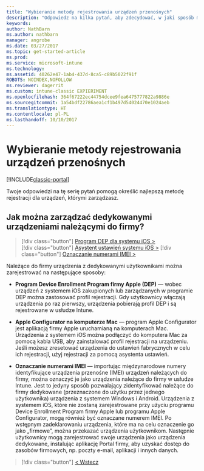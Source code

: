 ```yaml
---
title: "Wybieranie metody rejestrowania urządzeń przenośnych"
description: "Odpowiedz na kilka pytań, aby zdecydować, w jaki sposób ma się odbywać rejestrowanie urządzeń przenośnych w usłudze Intune"
keywords: 
author: NathBarn
ms.author: nathbarn
manager: angrobe
ms.date: 03/27/2017
ms.topic: get-started-article
ms.prod: 
ms.service: microsoft-intune
ms.technology: 
ms.assetid: 40262e47-1ab4-437d-8ca5-c89b5022f91f
ROBOTS: NOINDEX,NOFOLLOW
ms.reviewer: dagerrit
ms.custom: intune-classic EXPIERIMENT
ms.openlocfilehash: 364f67222ec44754dcee9fea6475777822a9886e
ms.sourcegitcommit: 1a54bdf22786aea1cf1b497d54024470e1024aeb
ms.translationtype: HT
ms.contentlocale: pl-PL
ms.lasthandoff: 10/10/2017
---
```

# <a name="choose-how-to-enroll-mobile-devices"></a>Wybieranie metody rejestrowania urządzeń przenośnych

[!INCLUDE[classic-portal](../includes/classic-portal.md)]

Twoje odpowiedzi na tę serię pytań pomogą określić najlepszą metodę rejestracji dla urządzeń, którymi zarządzasz.

## <a name="how-will-you-manage-dedicated-corporate-owned-devices"></a>**Jak można zarządzać dedykowanymi urządzeniami należącymi do firmy?**

  > [!div class="button"]
[Program DEP dla systemu iOS >](/intune-classic/deploy-use/ios-device-enrollment-program-in-microsoft-intune)  
> [!div class="button"]
[Asystent ustawień systemu iOS >](/intune-classic/deploy-use/ios-setup-assistant-enrollment-in-microsoft-intune)
> [!div class="button"]
[Oznaczanie numerami IMEI >](/intune-classic/deploy-use/specify-corporate-owned-devices-with-international-mobile-equipment-identity-imei-numbers)

  Należące do firmy urządzenia z dedykowanymi użytkownikami można zarejestrować na następujące sposoby:

  - **Program Device Enrollment Program firmy Apple (DEP)** — wobec urządzeń z systemem iOS zakupionych lub zarządzanych w programie DEP można zastosować profil rejestracji. Gdy użytkownicy włączają urządzenia po raz pierwszy, urządzenia pobierają profil DEP i są rejestrowane w usłudze Intune.

  - **Apple Configurator na komputerze Mac** — program Apple Configurator jest aplikacją firmy Apple uruchamianą na komputerach Mac. Urządzenia z systemem iOS można podłączyć do komputera Mac za pomocą kabla USB, aby zainstalować profil rejestracji na urządzeniu. Jeśli możesz zresetować urządzenia do ustawień fabrycznych w celu ich rejestracji, użyj rejestracji za pomocą asystenta ustawień.

  - **Oznaczanie numerami IMEI** — importując międzynarodowe numery identyfikujące urządzenia przenośne (IMEI) urządzeń należących do firmy, można oznaczyć je jako urządzenia należące do firmy w usłudze Intune. Jest to jedyny sposób pozwalający zidentyfikować należące do firmy dedykowane (przeznaczone do użytku przez jednego użytkownika) urządzenia z systemem Windows i Android. Urządzenia z systemem iOS, które nie zostaną zarejestrowane przy użyciu programu Device Enrollment Program firmy Apple lub programu Apple Configurator, mogą również być oznaczane numerem IMEI. Po wstępnym zadeklarowaniu urządzenia, które ma na celu oznaczenie go jako „firmowe”, można przekazać urządzenia użytkownikom. Następnie użytkownicy mogą zarejestrować swoje urządzenia jako urządzenia dedykowane, instalując aplikację Portal firmy, aby uzyskać dostęp do zasobów firmowych, np. poczty e-mail, aplikacji i innych danych.

> [!div class="button"]
[< Wstecz](choose-how-to-enroll-devices3.md)
